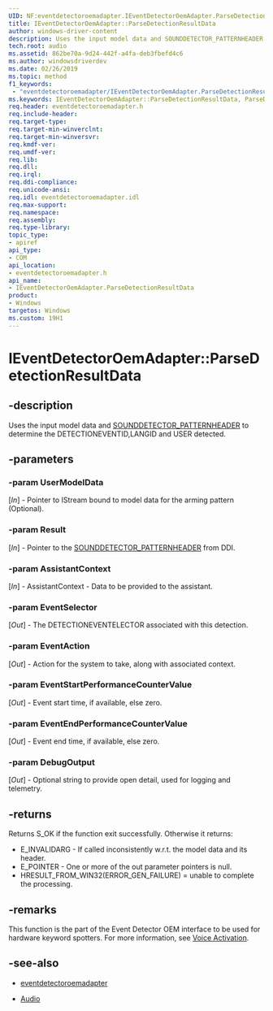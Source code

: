 ```yaml
---
UID: NF:eventdetectoroemadapter.IEventDetectorOemAdapter.ParseDetectionResultData
title: IEventDetectorOemAdapter::ParseDetectionResultData
author: windows-driver-content
description: Uses the input model data and SOUNDDETECTOR_PATTERNHEADER to determine the DETECTIONEVENTID,LANGID and USER detected. 
tech.root: audio
ms.assetid: 862be70a-9d24-442f-a4fa-deb3fbefd4c6
ms.author: windowsdriverdev
ms.date: 02/26/2019
ms.topic: method
f1_keywords:
 - "eventdetectoroemadapter/IEventDetectorOemAdapter.ParseDetectionResultData"
ms.keywords: IEventDetectorOemAdapter::ParseDetectionResultData, ParseDetectionResultData, IEventDetectorOemAdapter.ParseDetectionResultData, IEventDetectorOemAdapter::ParseDetectionResultData, IEventDetectorOemAdapter.ParseDetectionResultData
req.header: eventdetectoroemadapter.h
req.include-header:
req.target-type:
req.target-min-winverclnt:
req.target-min-winversvr:
req.kmdf-ver:
req.umdf-ver:
req.lib:
req.dll:
req.irql: 
req.ddi-compliance:
req.unicode-ansi:
req.idl: eventdetectoroemadapter.idl
req.max-support:
req.namespace:
req.assembly:
req.type-library: 
topic_type: 
- apiref
api_type: 
- COM
api_location: 
- eventdetectoroemadapter.h
api_name: 
- IEventDetectorOemAdapter.ParseDetectionResultData
product: 
- Windows
targetos: Windows
ms.custom: 19H1 
---
```


# IEventDetectorOemAdapter::ParseDetectionResultData


## -description

Uses the input model data and [SOUNDDETECTOR_PATTERNHEADER](ns-eventdetectoroemadapter-sounddetector_patternheader.md) to determine the DETECTIONEVENTID,LANGID and USER detected.

## -parameters

### -param UserModelData
\[*In*\] - Pointer to IStream bound to model data for the arming pattern (Optional).

### -param Result
\[*In*\] - Pointer to the [SOUNDDETECTOR_PATTERNHEADER](ns-eventdetectoroemadapter-sounddetector_patternheader.md) from DDI.

### -param AssistantContext
\[*In*\] - AssistantContext - Data to be provided to the assistant.

### -param EventSelector
\[*Out*\] - The DETECTIONEVENTELECTOR associated with this detection.

### -param EventAction
\[*Out*\] - Action for the system to take, along with associated context.

### -param EventStartPerformanceCounterValue
\[*Out*\] - Event start time, if available, else zero.

### -param EventEndPerformanceCounterValue
\[*Out*\] - Event end time, if available, else zero.

### -param DebugOutput
\[*Out*\] - Optional string to provide open detail, used for logging and telemetry.

## -returns

Returns S_OK if the function exit successfully. Otherwise it returns:

- E_INVALIDARG - If called inconsistently w.r.t. the model data and its header.
- E_POINTER - One or more of the out parameter pointers is null.
- HRESULT_FROM_WIN32(ERROR_GEN_FAILURE) = unable to complete the processing.

## -remarks

This function is the part of the Event Detector OEM interface to be used for hardware keyword spotters. For more information, see [Voice Activation](https://docs.microsoft.com/windows-hardware/drivers/audio/voice-activation).

## -see-also

- [eventdetectoroemadapter](../eventdetectoroemadapter/index.md)

- [Audio](../_audio/index.md)
